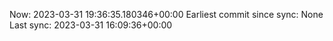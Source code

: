 Now: 2023-03-31 19:36:35.180346+00:00 Earliest commit since sync: None Last sync: 2023-03-31 16:09:36+00:00
